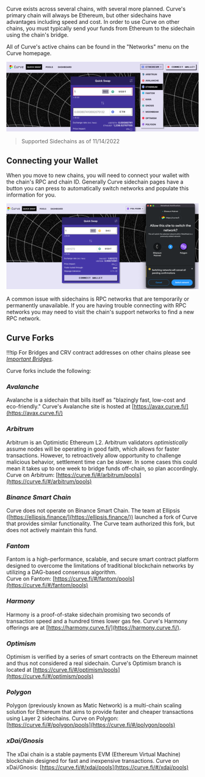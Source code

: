 Curve exists across several chains, with several more planned. Curve's primary chain will always be Ethereum, but other sidechains have advantages including speed and cost. In order to use Curve on other chains, you must typically send your funds from Ethereum to the sidechain using the chain's bridge.

All of Curve's active chains can be found in the "Networks" menu on the Curve homepage.

![Curve Networks UI](./../images/ui/networks.png)

> Supported Sidechains as of 11/14/2022

## **Connecting your Wallet**

When you move to new chains, you will need to connect your wallet with the chain's RPC and chain ID. Generally Curve sidechain pages have a button you can press to automatically switch networks and populate this information for you.

![Connect Wallet UI](./../images/ui/connect-wallet.webp)

A common issue with sidechains is RPC networks that are temporarily or permanently unavailable. If you are having trouble connecting with RPC networks you may need to visit the chain's support networks to find a new RPC network.

## **Curve Forks**

!!!tip
    For Bridges and CRV contract addresses on other chains please see [*Important Bridges*](./understanding-multichain.md
    ).

Curve forks include the following:

###  *Avalanche*

Avalanche is a sidechain that bills itself as "blazingly fast, low-cost and eco-friendly." Curve's Avalanche site is hosted at [https://avax.curve.fi/](https://avax.curve.fi/)​

### *Arbitrum*
Arbitrum is an Optimistic Ethereum L2. Arbitrum validators _optimistically_ assume nodes will be operating in good faith, which allows for faster transactions. However, to retroactively allow opportunity to challenge malicious behavior, settlement time can be slower. In some cases this could mean it takes up to one week to bridge funds off-chain, so plan accordingly.  
Curve on Arbitrum: [https://curve.fi/#/arbitrum/pools](https://curve.fi/#/arbitrum/pools)
​
  
### *Binance Smart Chain*
Curve does not operate on Binance Smart Chain. The team at Ellipsis ([https://ellipsis.finance/](https://ellipsis.finance/)) launched a fork of Curve that provides similar functionality. The Curve team authorized this fork, but does not actively maintain this fund.


### *Fantom*
Fantom is a high-performance, scalable, and secure smart contract platform designed to overcome the limitations of traditional blockchain networks by utilizing a DAG-based consensus algorithm.  
Curve on Fantom: [https://curve.fi/#/fantom/pools](https://curve.fi/#/fantom/pools)


### *Harmony*
Harmony is a proof-of-stake sidechain promising two seconds of transaction speed and a hundred times lower gas fee. Curve's Harmony offerings are at [https://harmony.curve.fi/](https://harmony.curve.fi/)​.


### *Optimism*
Optimism is verified by a series of smart contracts on the Ethereum mainnet and thus not considered a real sidechain. Curve's Optimism branch is located at [https://curve.fi/#/optimism/pools](https://curve.fi/#/optimism/pools)​


### *Polygon*
Polygon (previously known as Matic Network) is a multi-chain scaling solution for Ethereum that aims to provide faster and cheaper transactions using Layer 2 sidechains.
Curve on Polygon: [https://curve.fi/#/polygon/pools](https://curve.fi/#/polygon/pools)


### *xDai/Gnosis*
The xDai chain is a stable payments EVM (Ethereum Virtual Machine) blockchain designed for fast and inexpensive transactions.
Curve on xDai/Gnosis: [https://curve.fi/#/xdai/pools](https://curve.fi/#/xdai/pools)
​
